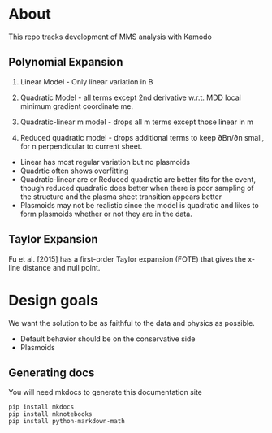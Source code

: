# About

This repo tracks development of MMS analysis with Kamodo

## Polynomial Expansion

1. Linear Model - Only linear variation in B

2. Quadratic Model - all terms except 2nd derivative w.r.t. MDD local minimum gradient coordinate me.

3. Quadratic-linear m model - drops all m terms except those linear in m

4. Reduced quadratic model - drops additional terms to keep ∂Bn/∂n small, for n perpendicular to current sheet.


* Linear has most regular variation but no plasmoids
* Quadrtic often shows overfitting
* Quadratic-linear are or Reduced quadratic are better fits for the event, though reduced quadratic does better when there is poor sampling of the structure and the plasma sheet transition appears better
* Plasmoids may not be realistic since the model is quadratic and likes to form plasmoids whether or not they are in the data.

## Taylor Expansion

Fu et al. [2015] has a first-order Taylor expansion (FOTE) that gives the x-line distance and null point. 

# Design goals

We want the solution to be as faithful to the data and physics as possible.

* Default behavior should be on the conservative side
* Plasmoids


## Generating docs

You will need mkdocs to generate this documentation site

	pip install mkdocs
	pip install mknotebooks
	pip install python-markdown-math